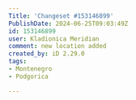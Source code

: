 ```yaml
---
Title: 'Changeset #153146899'
PublishDate: 2024-06-25T09:03:49Z
id: 153146899
user: Kladionica Meridian
comment: new location added
created_by: iD 2.29.0
tags:
- Montenegro
- Podgorica

---
```

